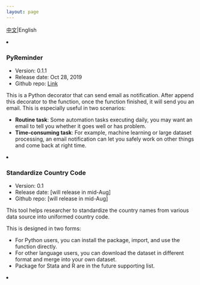 ```yaml
---
layout: page
---
```

<a class="posts-title" href='./project_zh.html'>中文</a>\|English

<li class="posts-labelgroup2"></li>

### PyReminder

- Version: 0.1.1
- Release date: Oct 28, 2019
- Github repo: <a class='icon-ext-link' href='https://github.com/Wenzhi-Ding/py_reminder' target="_blank">Link</a>

This is a Python decorator that can send email as notification. After append this decorator to the function, once the function finished, it will send you an email. This is especially useful in two scenarios:

- **Routine task**: Some automation tasks executing daily, you may want an email to tell you whether it goes well or has problem.
- **Time-consuming task**: For example, machine learning or large dataset processing, an email notification can let you safely work on other things and come back at right time.

<li class="posts-labelgroup2"></li>

### Standardize Country Code

- Version: 0.1
- Release date: [will release in mid-Aug]
- Github repo: [will release in mid-Aug]

This tool helps researcher to standardize the country names from various data source into uniformed country code. 

This is designed in two forms:
- For Python users, you can install the package, import, and use the function directly.
- For other language users, you can download the dataset in different format and merge into your own dataset.
- Package for Stata and R are in the future supporting list.

<li class="posts-labelgroup2">
</li>

